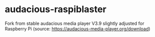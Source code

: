 # audacious-raspiblaster
Fork from stable audacious media player V3.9 slightly adjusted for Raspberry Pi (source: https://audacious-media-player.org/download)
